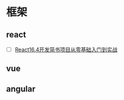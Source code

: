 # 框架

## react

- [ ] [React16.4开发简书项目从零基础入门到实战](https://space.bilibili.com/16774024/channel/detail?cid=70560)

## vue

## angular
